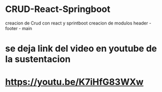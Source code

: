 # CRUD-React-Springboot
creacion de Crud   con react y sprintboot
creacion de modulos header -footer - main 
# se deja link del video en youtube de la sustentacion
# https://youtu.be/K7iHfG83WXw
